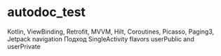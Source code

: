 # autodoc_test
Kotlin, ViewBinding, Retrofit, MVVM, Hilt, Coroutines, Picasso, Paging3, Jetpack navigation
Подход SingleActivity
flavors userPublic and userPrivate
